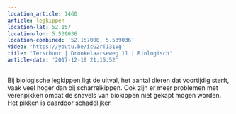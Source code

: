 ```yaml
---
location_article: 1460
article: legkippen
location-lat: 52.157
location-lon: 5.539036
location-combined: '52.157000, 5.539036'
video: 'https://youtu.be/icG2rT131Vg'
title: 'Terschuur | Dronkelaarseweg 11 | Biologisch'
article-date: '2017-12-19 21:15:52'
---
```


Bij biologische legkippen ligt de uitval, het aantal dieren dat voortijdig sterft, vaak veel hoger dan bij scharrelkippen. Ook zijn er meer problemen met verenpikken omdat de snavels van biokippen niet gekapt mogen worden. Het pikken is daardoor schadelijker.